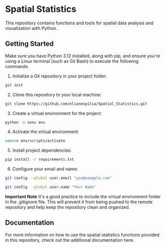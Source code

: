 # **Spatial Statistics**

This repository contains functions and tools for spatial data analysis and visualization with Python.

## Getting Started

Make sure you have Python 3.12 installed, along with pip, and ensure you're using a Linux terminal (such as Git Bash) to execute the following commands.

1. Initialize a Git repository in your project folder:
```bash
git init 
```

2. Clone this repository to your local machine:
```bash
git clone https://github.com/elianespitia/Spatial_Statistics.git
```

3. Create a virtual environment for the project:
```bash
python -m venv env
```

4. Activate the virtual environment:
```bash
source env/scripts/activate
```

5. Install project dependencies:
```bash
pip install -r requirements.txt
```

6. Configure your email and name:
```bash
git config --global user.email "you@example.com"
```

```bash
git config --global user.name "Your Name"
```

**Important Note**
It's a good practice to include the virtual environment folder in the .gitignore file. This will prevent it from being pushed to the remote repository and help keep the repository clean and organized.

##  Documentation
For more information on how to use the spatial statistics functions provided in this repository, check out the additional documentation here.